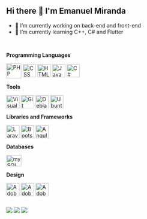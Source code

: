 ## Hi there 👋 I'm Emanuel Miranda


- 🔭 I’m currently working on back-end and front-end
- 🌱 I’m currently learning C++, C# and Flutter
<!--
- 👯 I’m looking to collaborate on ...
- 🤔 I’m looking for help with ...
- 💬 Ask me about ...
- 📫 How to reach me: ...
- 😄 Pronouns: ...
- ⚡ Fun fact: ...
-->

</br>

**Programming Languages**
<div style="display: inline-block">
  <img align="center" title="PHP" alt="PHP" height="40" width="40" src="https://icongr.am/simple/php.svg?size=128&color=777bb4&colored=false" /> 
  <img align="center" title="CSS" alt="CSS" height="35" width="35" src="https://icongr.am/simple/css3.svg?size=128&color=1572b6&colored=false" />
  <img align="center" title="HTML" alt="HTML" height="35" width="35" src="https://icongr.am/simple/html5.svg?size=128&color=e34f26&colored=false" />
  <img align="center" title="JavaScript" alt="JavaScript" height="35" width="35" src="https://icongr.am/simple/javascript.svg?size=128&color=f7df1e&colored=false" />
  <img align="center" title="C#" alt="C#" height="35" width="35" src="https://icongr.am/devicon/csharp-plain.svg?size=128&color=823085" />
  <!--
  <img align="center" title="C++" alt="C++" height="35" width="35" src="https://icongr.am/devicon/cplusplus-plain.svg?size=128&color=00599c" />
  -->
</div></br>


**Tools**
<div style="display: inline-block">
  <img align="center" title="Visual Studio Code" alt="Visual Studio Code" height="35" width="35" src="https://icongr.am/simple/visualstudiocode.svg?size=128&color=007acc&colored=false">
  <img align="center" title="Git" alt="Git" height="35" width="35" src="https://icongr.am/simple/git.svg?size=128&color=f05032&colored=false">
  <img align="center" title="Debian" alt="Debian" height="35" width="35" src="https://icongr.am/simple/debian.svg?size=128&color=a81d33&colored=false" />
  <img align="center" title="Ubuntu" alt="Ubuntu" height="35" width="35" src="https://icongr.am/simple/ubuntu.svg?size=128&color=e95420&colored=false">
</div></br>

**Libraries and Frameworks**
<div style="display: inline-block">
  <img align="center" title="Laravel" alt="Laravel" height="35" width="35" src="https://icongr.am/simple/laravel.svg?size=128&color=ff2d20&colored=false">
  <img align="center" title="Bootstrap" alt="Bootstrap" height="35" width="35" src="https://icongr.am/simple/bootstrap.svg?size=128&color=7952b3&colored=false" />
  <img align="center" title="Angular" alt="Angular" height="35" width="35" src="https://icongr.am/simple/angular.svg?size=128&color=dd0031&colored=false">
</div></br>

**Databases**
<div style="display: inline-block">
  <img align="center" title="mySQL" alt="mySQL" height="30" width="40" src="https://icongr.am/devicon/mysql-plain.svg?size=128&color=4479a1">
</div></br>

**Design**
<div style="display: inline-block">
  <img align="center" title="Adobe Illustrator" alt="Adobe Illustrator" height="35" width="35" src="https://upload.wikimedia.org/wikipedia/commons/f/fb/Adobe_Illustrator_CC_icon.svg">
  <img align="center" title="Adobe Photoshop" alt="Adobe Photoshop" height="35" width="35" src="https://upload.wikimedia.org/wikipedia/commons/a/af/Adobe_Photoshop_CC_icon.svg">
  <img align="center" title="Adobe XD" alt="Adobe XD" height="35" width="35" src="https://upload.wikimedia.org/wikipedia/commons/c/c2/Adobe_XD_CC_icon.svg">
</div></br>

##
 
 <div>
  <a href="https://www.linkedin.com/in/emanuel-miranda-089b71226/" target="_blank"><img src="https://img.shields.io/badge/-LinkedIn-%230077B5?style=for-the-badge&logo=linkedin&logocolor=white" target="_blank" /></a>
  <a href="mailto:emanuel-miranda2001@hotmail.com" target="_blank"><img src="https://img.shields.io/badge/-Email-%23333?style=for-the-badge&logo=gmail&logocolor=white" target="_blank" /></a>
  <a href="https://www.facebook.com/emanuel.miranda.35175/" target="_blank"><img style="fill: white" src="https://img.shields.io/badge/Facebook-1877F2?style=for-the-badge&logo=facebook&logoColor=white" target="_blank" /></a>
</div>
